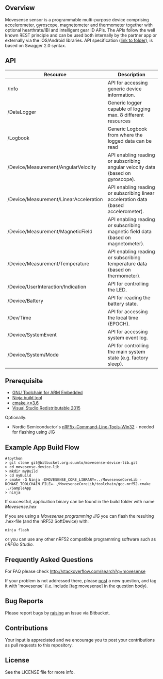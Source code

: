 ## Overview

Movesense sensor is a programmable multi-purpose device comprising accelerometer, gyroscope, magnetometer and thermometer together with optional hearthrate/IBI and intelligent gear ID APIs. The APIs follow the well known REST principle and can be used both internally by the partner app or externally via the iOS/Android libraries. API specification ([link to folder](https://bitbucket.org/suunto/movesense-device-lib/src/master/MovesenseCoreLib/resources/core/)), is based on Swagger 2.0 syntax.

## API

Resource | Description
---------|------------
/Info|API for accessing generic device information.
/DataLogger|Generic logger capable of logging max. 8 different resources
/Logbook|Generic Logbook from where the logged data can be read
/Device/Measurement/AngularVelocity|API enabling reading or subscribing angular velocity data (based on gyroscope).
/Device/Measurement/LinearAcceleration|API enabling reading or subscribing linear acceleration data (based accelerometer).
/Device/Measurement/MagneticField|API enabling reading or subscribing magnetic field data (based on magnetometer).
/Device/Measurement/Temperature|API enabling reading or subscribing temperature data (based on thermometer).
/Device/UserInteraction/Indication|API for controlling the LED.
/Device/Battery|API for reading the battery state.
/Dev/Time|API for accessing the local time (EPOCH).
/Device/SystemEvent|API for accessing system event log.
/Device/System/Mode|API for controlling the main system state (e.g. factory sleep). 

## Prerequisite

 * [GNU Toolchain for ARM Embedded](https://launchpad.net/gcc-arm-embedded)
 * [Ninja build tool](https://ninja-build.org/)
 * [cmake >=3.6](https://cmake.org/download/)
 * [Visual Studio Redistributable 2015](https://www.microsoft.com/en-us/download/details.aspx?id=48145)

Optionally: 

 * Nordic Semiconductor's [nRF5x-Command-Line-Tools-Win32](https://www.nordicsemi.com/eng/Products/Bluetooth-low-energy/nRF52-DK) - needed for flashing using JIG

## Example App Build Flow

```
#!python
> git clone git@bitbucket.org:suunto/movesense-device-lib.git
> cd movesense-device-lib
> mkdir myBuild
> cd myBuild
> cmake -G Ninja -DMOVESENSE_CORE_LIBRARY=../MovesenseCoreLib -DCMAKE_TOOLCHAIN_FILE=../MovesenseCoreLib/toolchain/gcc-nrf52.cmake ../SampleApp
> ninja
```
If successful, application binary can be found in the build folder with name *Movesense.hex*

if you are using a *Movesense programming JIG* you can flash the resulting .hex-file (and the nRF52 SoftDevice) with:
```
ninja flash
```
or you can use any other nRF52 compatible programming software such as *nRFGo Studio*.

## Frequently Asked Questions

For FAQ please check http://stackoverflow.com/search?q=movesense

If your problem is not addressed there, please [post](http://stackoverflow.com/questions/ask) a new question, and tag it with 'movesense' (i.e. include [tag:movesense] in the question body).

## Bug Reports

Please report bugs by [raising](https://bitbucket.org/suunto/movesense-device-lib/issues/new) an Issue via Bitbucket.

## Contributions
Your input is appreciated and we encourage you to post your contributions as pull requests to this repository.

## License

See the LICENSE file for more info.